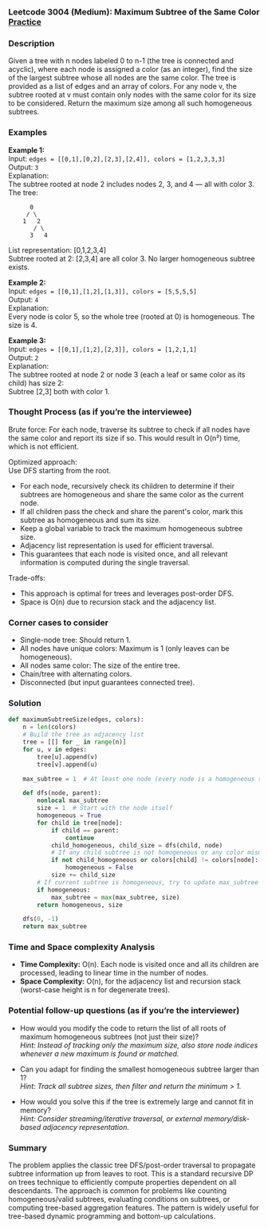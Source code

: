 ### Leetcode 3004 (Medium): Maximum Subtree of the Same Color [Practice](https://leetcode.com/problems/maximum-subtree-of-the-same-color)

### Description  
Given a tree with n nodes labeled 0 to n-1 (the tree is connected and acyclic), where each node is assigned a color (as an integer), find the size of the largest subtree whose all nodes are the same color. The tree is provided as a list of edges and an array of colors. For any node v, the subtree rooted at v must contain only nodes with the same color for its size to be considered. Return the maximum size among all such homogeneous subtrees.

### Examples  

**Example 1:**  
Input: `edges = [[0,1],[0,2],[2,3],[2,4]], colors = [1,2,3,3,3]`  
Output: `3`  
Explanation:  
The subtree rooted at node 2 includes nodes 2, 3, and 4 — all with color 3.  
The tree:
```
      0
     / \
    1   2
       / \
      3   4
```
List representation: [0,1,2,3,4]  
Subtree rooted at 2: [2,3,4] are all color 3. No larger homogeneous subtree exists.

**Example 2:**  
Input: `edges = [[0,1],[1,2],[1,3]], colors = [5,5,5,5]`  
Output: `4`  
Explanation:  
Every node is color 5, so the whole tree (rooted at 0) is homogeneous. The size is 4.

**Example 3:**  
Input: `edges = [[0,1],[1,2],[2,3]], colors = [1,2,1,1]`  
Output: `2`  
Explanation:  
The subtree rooted at node 2 or node 3 (each a leaf or same color as its child) has size 2:  
Subtree [2,3] both with color 1.

### Thought Process (as if you’re the interviewee)  
Brute force: For each node, traverse its subtree to check if all nodes have the same color and report its size if so. This would result in O(n²) time, which is not efficient.

Optimized approach:  
Use DFS starting from the root.  
- For each node, recursively check its children to determine if their subtrees are homogeneous and share the same color as the current node.
- If all children pass the check and share the parent's color, mark this subtree as homogeneous and sum its size.
- Keep a global variable to track the maximum homogeneous subtree size.
- Adjacency list representation is used for efficient traversal.
- This guarantees that each node is visited once, and all relevant information is computed during the single traversal.

Trade-offs:  
- This approach is optimal for trees and leverages post-order DFS.
- Space is O(n) due to recursion stack and the adjacency list.

### Corner cases to consider  
- Single-node tree: Should return 1.
- All nodes have unique colors: Maximum is 1 (only leaves can be homogeneous).
- All nodes same color: The size of the entire tree.
- Chain/tree with alternating colors.
- Disconnected (but input guarantees connected tree).

### Solution

```python
def maximumSubtreeSize(edges, colors):
    n = len(colors)
    # Build the tree as adjacency list
    tree = [[] for _ in range(n)]
    for u, v in edges:
        tree[u].append(v)
        tree[v].append(u)

    max_subtree = 1  # At least one node (every node is a homogeneous subtree itself)

    def dfs(node, parent):
        nonlocal max_subtree
        size = 1  # Start with the node itself
        homogeneous = True
        for child in tree[node]:
            if child == parent:
                continue
            child_homogeneous, child_size = dfs(child, node)
            # If any child subtree is not homogeneous or any color mismatch
            if not child_homogeneous or colors[child] != colors[node]:
                homogeneous = False
            size += child_size
        # If current subtree is homogeneous, try to update max_subtree
        if homogeneous:
            max_subtree = max(max_subtree, size)
        return homogeneous, size

    dfs(0, -1)
    return max_subtree
```

### Time and Space complexity Analysis  

- **Time Complexity:** O(n). Each node is visited once and all its children are processed, leading to linear time in the number of nodes.
- **Space Complexity:** O(n), for the adjacency list and recursion stack (worst-case height is n for degenerate trees).

### Potential follow-up questions (as if you’re the interviewer)  

- How would you modify the code to return the list of all roots of maximum homogeneous subtrees (not just their size)?  
  *Hint: Instead of tracking only the maximum size, also store node indices whenever a new maximum is found or matched.*

- Can you adapt for finding the smallest homogeneous subtree larger than 1?  
  *Hint: Track all subtree sizes, then filter and return the minimum > 1.*

- How would you solve this if the tree is extremely large and cannot fit in memory?  
  *Hint: Consider streaming/iterative traversal, or external memory/disk-based adjacency representation.*

### Summary
The problem applies the classic tree DFS/post-order traversal to propagate subtree information up from leaves to root. This is a standard recursive DP on trees technique to efficiently compute properties dependent on all descendants. The approach is common for problems like counting homogeneous/valid subtrees, evaluating conditions on subtrees, or computing tree-based aggregation features. The pattern is widely useful for tree-based dynamic programming and bottom-up calculations.